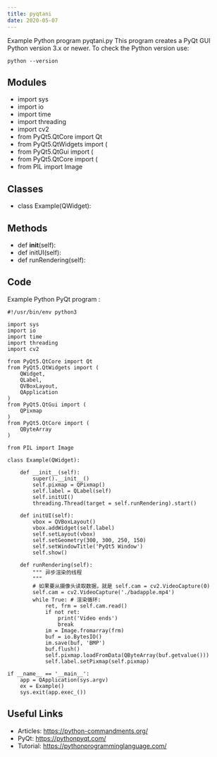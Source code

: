```yaml
---
title: pyqtani
date: 2020-05-07
---
```

Example Python program pyqtani.py
This program creates a PyQt GUI
Python version 3.x or newer.
To check the Python version use:

    python --version

## Modules

* import sys
* import io
* import time
* import threading
* import cv2
* from PyQt5.QtCore import Qt
* from PyQt5.QtWidgets import (
* from PyQt5.QtGui import (
* from PyQt5.QtCore import (
* from PIL import Image

## Classes

* class Example(QWidget):

## Methods

* def __init__(self):
* def initUI(self):
* def runRendering(self):

## Code

Example Python PyQt program :

    #!/usr/bin/env python3
    
    import sys
    import io
    import time
    import threading
    import cv2
    
    from PyQt5.QtCore import Qt
    from PyQt5.QtWidgets import (
        QWidget,
        QLabel,
        QVBoxLayout,
        QApplication
    )
    from PyQt5.QtGui import (
        QPixmap
    )
    from PyQt5.QtCore import (
        QByteArray
    )
    
    from PIL import Image
    
    class Example(QWidget):
        
        def __init__(self):
            super().__init__()
            self.pixmap = QPixmap()
            self.label = QLabel(self)
            self.initUI()
            threading.Thread(target = self.runRendering).start()
            
        def initUI(self):
            vbox = QVBoxLayout()
            vbox.addWidget(self.label)
            self.setLayout(vbox)
            self.setGeometry(300, 300, 250, 150)
            self.setWindowTitle('PyQt5 Window')
            self.show()
    
        def runRendering(self):
            """ 异步渲染的线程
            """
            # 如果要从摄像头读取数据，就是 self.cam = cv2.VideoCapture(0)
            self.cam = cv2.VideoCapture('./badapple.mp4')
            while True: # 渲染循环:
                ret, frm = self.cam.read()
                if not ret:
                    print('Video ends')
                    break
                im = Image.fromarray(frm)
                buf = io.BytesIO()
                im.save(buf, 'BMP')
                buf.flush()
                self.pixmap.loadFromData(QByteArray(buf.getvalue()))
                self.label.setPixmap(self.pixmap)
    
    if __name__ == '__main__':
        app = QApplication(sys.argv)
        ex = Example()
        sys.exit(app.exec_())
    

## Useful Links

- Articles: https://python-commandments.org/
- PyQt: https://pythonpyqt.com/
- Tutorial: https://pythonprogramminglanguage.com/
